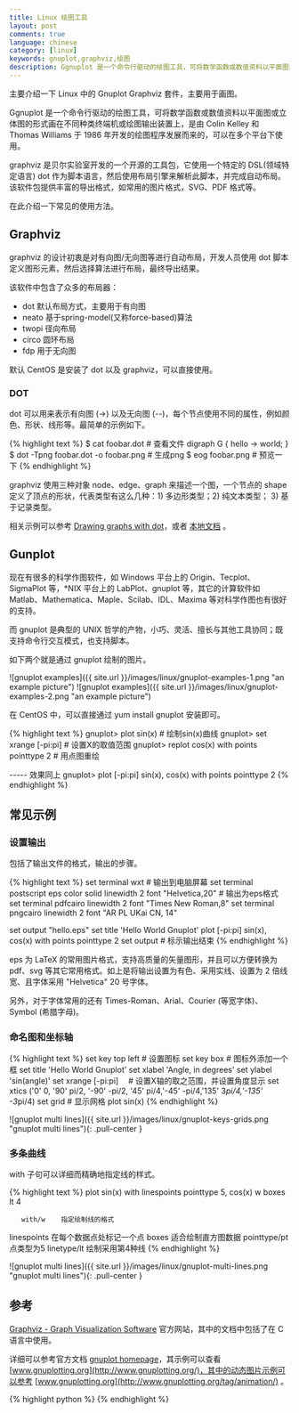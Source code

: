 ```yaml
---
title: Linux 绘图工具
layout: post
comments: true
language: chinese
category: [linux]
keywords: gnuplot,graphviz,绘图
description: Ggnuplot 是一个命令行驱动的绘图工具，可将数学函数或数值资料以平面图或立体图的形式画在不同种类终端机或绘图输出装置上，是由 Colin Kelley 和 Thomas Williams 于 1986 年开发的绘图程序发展而来的，可以在多个平台下使用。graphviz 是贝尔实验室开发的一个开源的工具包，它使用一个特定的 DSL(领域特定语言) dot 作为脚本语言，然后使用布局引擎来解析此脚本，并完成自动布局。该软件包提供丰富的导出格式，如常用的图片格式，SVG、PDF 格式等。在此介绍一下常见的使用方法。
---
```


主要介绍一下 Linux 中的 Gnuplot Graphviz 套件，主要用于画图。

Ggnuplot 是一个命令行驱动的绘图工具，可将数学函数或数值资料以平面图或立体图的形式画在不同种类终端机或绘图输出装置上，是由 Colin Kelley 和 Thomas Williams 于 1986 年开发的绘图程序发展而来的，可以在多个平台下使用。

graphviz 是贝尔实验室开发的一个开源的工具包，它使用一个特定的 DSL(领域特定语言) dot 作为脚本语言，然后使用布局引擎来解析此脚本，并完成自动布局。该软件包提供丰富的导出格式，如常用的图片格式，SVG、PDF 格式等。

在此介绍一下常见的使用方法。

<!-- more -->

## Graphviz

graphviz 的设计初衷是对有向图/无向图等进行自动布局，开发人员使用 dot 脚本定义图形元素，然后选择算法进行布局，最终导出结果。

该软件中包含了众多的布局器：

* dot 默认布局方式，主要用于有向图
* neato 基于spring-model(又称force-based)算法
* twopi 径向布局
* circo 圆环布局
* fdp 用于无向图

默认 CentOS 是安装了 dot 以及 graphviz，可以直接使用。


### DOT

dot 可以用来表示有向图 (->) 以及无向图 (--)，每个节点使用不同的属性，例如颜色、形状、线形等。最简单的示例如下。

{% highlight text %}
$ cat foobar.dot                                # 查看文件
digraph G {
    hello -> world;
}
$ dot -Tpng foobar.dot -o foobar.png            # 生成png
$ eog foobar.png                                # 预览一下
{% endhighlight %}

graphviz 使用三种对象 node、edge、graph 来描述一个图，一个节点的 shape 定义了顶点的形状，代表类型有这么几种：1) 多边形类型；2) 纯文本类型； 3) 基于记录类型。

相关示例可以参考 [Drawing graphs with dot](http://www.graphviz.org/pdf/dotguide.pdf)，或者 [本地文档](/reference/linux/dotguide.pdf) 。



## Gunplot

现在有很多的科学作图软件，如 Windows 平台上的 Origin、Tecplot、SigmaPlot 等，*NIX 平台上的 LabPlot、gnuplot 等，其它的计算软件如 Matlab、Mathematica、Maple、Scilab、IDL、Maxima 等对科学作图也有很好的支持。

而 gnuplot 是典型的 UNIX 哲学的产物，小巧、灵活、擅长与其他工具协同；既支持命令行交互模式，也支持脚本。

如下两个就是通过 gnuplot 绘制的图片。

![gnuplot examples]({{ site.url }}/images/linux/gnuplot-examples-1.png "an example picture")
![gnuplot examples]({{ site.url }}/images/linux/gnuplot-examples-2.png "an example picture")

在 CentOS 中，可以直接通过 yum install gnuplot 安装即可。

{% highlight text %}
gnuplot> plot sin(x)                              # 绘制sin(x)曲线
gnuplot> set xrange [-pi:pi]                      # 设置X的取值范围
gnuplot> replot cos(x) with points pointtype 2    # 用点图重绘

----- 效果同上
gnuplot> plot [-pi:pi] sin(x), cos(x) with points pointtype 2
{% endhighlight %}

## 常见示例

### 设置输出

包括了输出文件的格式，输出的步骤。

{% highlight text %}
set terminal wxt                # 输出到电脑屏幕
set terminal postscript eps color solid linewidth 2 font "Helvetica,20"  # 输出为eps格式
set terminal pdfcairo linewidth 2 font "Times New Roman,8"
set terminal pngcairo linewidth 2 font "AR PL UKai CN, 14"

set output "hello.eps"
set title 'Hello World Gnuplot'
plot [-pi:pi] sin(x), cos(x) with points pointtype 2
set output                      # 标示输出结束
{% endhighlight %}

eps 为 LaTeX 的常用图片格式，支持高质量的矢量图形，并且可以方便转换为 pdf、svg 等其它常用格式。如上是将输出设置为有色、采用实线、设置为 2 倍线宽、且字体采用 "Helvetica" 20 号字体。

另外，对于字体常用的还有 Times-Roman、Arial、Courier (等宽字体)、Symbol (希腊字母)。

### 命名图和坐标轴

{% highlight text %}
set key top left                  # 设置图标
set key box                       # 图标外添加一个框
set title 'Hello World Gnuplot'
set xlabel 'Angle, in degrees'
set ylabel 'sin(angle)'
set xrange [-pi:pi]             　# 设置X轴的取之范围，并设置角度显示
set xtics ('0' 0, '90' pi/2, '-90' -pi/2, '45' pi/4,'-45' -pi/4,'135' 3*pi/4,'-135' -3*pi/4)
set grid                          # 显示网格
plot sin(x)
{% endhighlight %}

![gnuplot multi lines]({{ site.url }}/images/linux/gnuplot-keys-grids.png "gnuplot multi lines"){: .pull-center }

### 多条曲线

with 子句可以详细而精确地指定线的样式。

{% highlight text %}
plot sin(x) with linespoints pointtype 5, cos(x) w boxes lt 4

       with/w    指定绘制线的格式
  linespoints    在每个数据点处标记一个点
        boxes    适合绘制直方图数据
 pointtype/pt    点类型为5
  linetype/lt    绘制采用第4种线
{% endhighlight %}

![gnuplot multi lines]({{ site.url }}/images/linux/gnuplot-multi-lines.png "gnuplot multi lines"){: .pull-center }









<!--

例 5 将数据文件中的数据画出：

    plot sin(x), ‘1.dat’

其中1.dat 为一数据文件，每一行描述一点坐标位置。 内容如下，其中 # 后面的内容为注释：

    # $Id: 1.dat,v 1.1.1.1 1998/04/15 19:16:40 lhecking Exp $
    -20.000000 -3.041676
    -19.000000 -3.036427
    -18.000000 -3.030596
    -17.000000 -3.024081
    -16.000000 -3.016755
    -15.000000 -3.008456
    ……

图 2 Plotting sin(x), data file – 1.dat




例 10 Multiplot 示例：
[plain] view plain copy
    set xrange [-pi:pi]
    # gnuplot recommends setting the size and origin before going to multiplot mode
    # This sets up bounding boxes and may be required on some terminals
    set size 1,1
    set origin 0,0

    # Done interactively, this takes gnuplot into multiplot mode
    set multiplot

    # plot the first graph so that it takes a quarter of the screen
    set size 0.5,0.5
    set origin 0,0.5
    plot sin(x)

    # plot the second graph so that it takes a quarter of the screen
    set size 0.5,0.5
    set origin 0,0
    plot 1/sin(x)

    # plot the third graph so that it takes a quarter of the screen
    set size 0.5,0.5
    set origin 0.5,0.5
    plot cos(x)

    # plot the fourth graph so that it takes a quarter of the screen
    set size 0.5,0.5
    set origin 0.5,0
    plot 1/cos(x)

    # On some terminals, nothing gets plotted until this command is issued
    unset multiplot
    # remove all customization
    reset
-->

## 参考

[Graphviz - Graph Visualization Software](http://www.graphviz.org/) 官方网站，其中的文档中包括了在 C 语言中使用。

详细可以参考官方文档 [gnuplot homepage](http://www.gnuplot.info/)，其示例可以查看 [www.gnuplotting.org](http://www.gnuplotting.org/)，其中的动态图片示例可以参考 [www.gnuplotting.org](http://www.gnuplotting.org/tag/animation/) 。

{% highlight python %}
{% endhighlight %}
